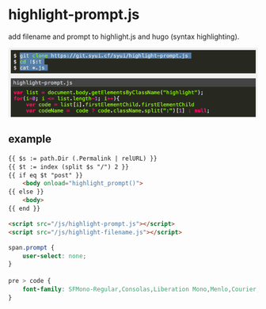 # highlight-prompt.js

add filename and prompt to highlight.js and hugo (syntax highlighting).

![](./img/highlight-prompt.png)

## example

```html
{{ $s := path.Dir (.Permalink | relURL) }}
{{ $t := index (split $s "/") 2 }}
{{ if eq $t "post" }}
	<body onload="highlight_prompt()">
{{ else }} 
	<body>
{{ end }}
```

```html
<script src="/js/highlight-prompt.js"></script>
<script src="/js/highlight-filename.js"></script>
```

```css
span.prompt {
    user-select: none;
}

pre > code {
    font-family: SFMono-Regular,Consolas,Liberation Mono,Menlo,Courier,monospace;
}
```
